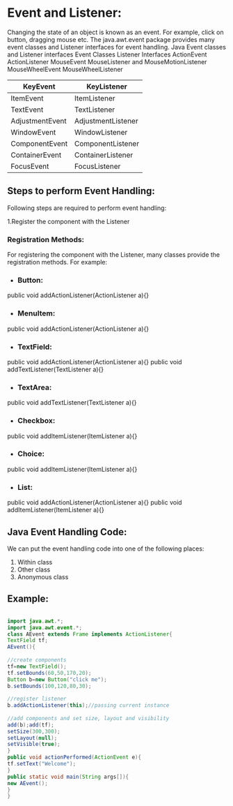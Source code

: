 # Event and Listener:

Changing the state of an object is known as an event. For example, click on button, dragging mouse etc. The java.awt.event package provides many event classes and Listener interfaces for event handling.
Java Event classes and Listener interfaces
Event Classes	Listener Interfaces
ActionEvent	ActionListener
MouseEvent	MouseListener and MouseMotionListener
MouseWheelEvent	MouseWheelListener

KeyEvent	| KeyListener
---|----
ItemEvent	| ItemListener
TextEvent	| TextListener
AdjustmentEvent | 	AdjustmentListener
WindowEvent	| WindowListener
ComponentEvent	| ComponentListener
ContainerEvent |	ContainerListener
FocusEvent |	FocusListener

 
## Steps to perform Event Handling:

Following steps are required to perform event handling:

1.Register the component with the Listener

### Registration Methods:
For registering the component with the Listener, many classes provide the registration methods. For example:

* ### Button:
public void addActionListener(ActionListener a){}
+  ### MenuItem:
public void addActionListener(ActionListener a){}
+ ### TextField:
public void addActionListener(ActionListener a){}
public void addTextListener(TextListener a){}
+  ### TextArea:
public void addTextListener(TextListener a){}
+  ### Checkbox:
public void addItemListener(ItemListener a){}
+  ### Choice:
public void addItemListener(ItemListener a){}
+  ### List:
public void addActionListener(ActionListener a){}
public void addItemListener(ItemListener a){}

## Java Event Handling Code:
We can put the event handling code into one of the following places:

1. Within class
1. Other class
1. Anonymous class


## Example:

```java

import java.awt.*;  
import java.awt.event.*;  
class AEvent extends Frame implements ActionListener{  
TextField tf;  
AEvent(){  
  
//create components  
tf=new TextField();  
tf.setBounds(60,50,170,20);  
Button b=new Button("click me");  
b.setBounds(100,120,80,30);  
  
//register listener  
b.addActionListener(this);//passing current instance  
  
//add components and set size, layout and visibility  
add(b);add(tf);  
setSize(300,300);  
setLayout(null);  
setVisible(true);  
}  
public void actionPerformed(ActionEvent e){  
tf.setText("Welcome");  
}  
public static void main(String args[]){  
new AEvent();  
}  
}  
```